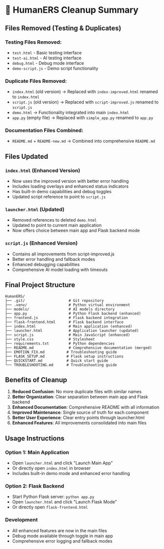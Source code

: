 # 🧹 HumanERS Cleanup Summary

## Files Removed (Testing & Duplicates)

### Testing Files Removed:
- `test.html` - Basic testing interface
- `test-ai.html` - AI testing interface  
- `debug.html` - Debug mode interface
- `demo-script.js` - Demo script functionality

### Duplicate Files Removed:
- `index.html` (old version) → Replaced with `index-improved.html` renamed to `index.html`
- `script.js` (old version) → Replaced with `script-improved.js` renamed to `script.js`
- `demo.html` → Functionality integrated into main `index.html`
- `app.py` (empty file) → Replaced with `simple_app.py` renamed to `app.py`

### Documentation Files Combined:
- `README.md` + `README-new.md` → Combined into comprehensive `README.md`

## Files Updated

### `index.html` (Enhanced Version)
- Now uses the improved version with better error handling
- Includes loading overlays and enhanced status indicators
- Has built-in demo capabilities and debug toggles
- Updated script reference to point to `script.js`

### `launcher.html` (Updated)
- Removed references to deleted `demo.html`
- Updated to point to current main application
- Now offers choice between main app and Flask backend mode

### `script.js` (Enhanced Version)
- Contains all improvements from script-improved.js
- Better error handling and fallback modes
- Enhanced debugging capabilities
- Comprehensive AI model loading with timeouts

## Final Project Structure

```
HumanERS/
├── .git/                    # Git repository
├── .venv/                   # Python virtual environment
├── models/                  # AI models directory
├── app.py                   # Python Flask backend (enhanced)
├── frontend.js              # Flask backend integration
├── flask-frontend.html      # Flask backend interface
├── index.html               # Main application (enhanced)
├── launcher.html            # Application launcher (updated)
├── script.js                # Main JavaScript (enhanced)
├── style.css                # Stylesheet
├── requirements.txt         # Python dependencies
├── README.md                # Comprehensive documentation (merged)
├── EMOTION_FIX.md          # Troubleshooting guide
├── FLASK_SETUP.md          # Flask setup instructions
├── QUICKSTART.md           # Quick start guide
└── TROUBLESHOOTING.md      # Troubleshooting guide
```

## Benefits of Cleanup

1. **Reduced Confusion**: No more duplicate files with similar names
2. **Better Organization**: Clear separation between main app and Flask backend
3. **Enhanced Documentation**: Comprehensive README with all information
4. **Improved Maintenance**: Single source of truth for each component
5. **Better User Experience**: Clear entry points through launcher.html
6. **Enhanced Features**: All improvements consolidated into main files

## Usage Instructions

### Option 1: Main Application
- Open `launcher.html` and click "Launch Main App"
- Or directly open `index.html` in browser
- Includes built-in demo mode and enhanced error handling

### Option 2: Flask Backend
- Start Python Flask server: `python app.py`
- Open `launcher.html` and click "Launch Flask Mode"
- Or directly open `flask-frontend.html`

### Development
- All enhanced features are now in the main files
- Debug mode available through toggle in main app
- Comprehensive error logging and fallback modes
